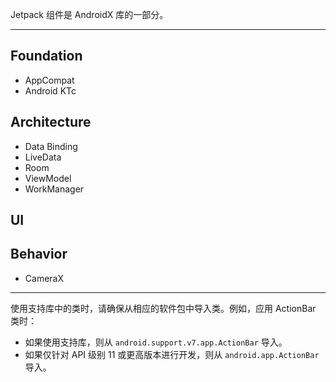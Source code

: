 Jetpack 组件是 AndroidX 库的一部分。

[](../images/chx/jetpack-donut.png)

---

## Foundation
* AppCompat
* Android KTc

## Architecture
* Data Binding
* LiveData
* Room
* ViewModel
* WorkManager

## UI

## Behavior
* CameraX

---

使用支持库中的类时，请确保从相应的软件包中导入类。例如，应用 ActionBar 类时：
* 如果使用支持库，则从 `android.support.v7.app.ActionBar` 导入。
* 如果仅针对 API 级别 11 或更高版本进行开发，则从 `android.app.ActionBar` 导入。

